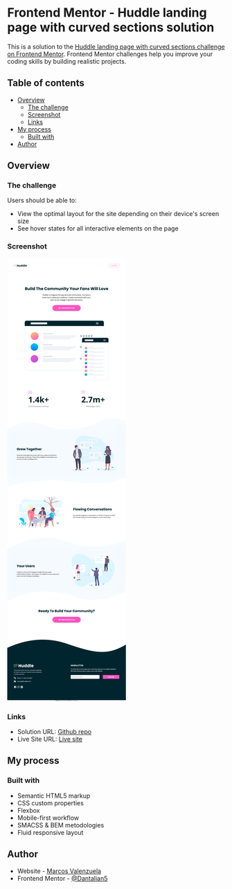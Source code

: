 # Frontend Mentor - Huddle landing page with curved sections solution

This is a solution to the [Huddle landing page with curved sections challenge on Frontend Mentor](https://www.frontendmentor.io/challenges/huddle-landing-page-with-curved-sections-5ca5ecd01e82137ec91a50f2). Frontend Mentor challenges help you improve your coding skills by building realistic projects. 

## Table of contents

- [Overview](#overview)
  - [The challenge](#the-challenge)
  - [Screenshot](#screenshot)
  - [Links](#links)
- [My process](#my-process)
  - [Built with](#built-with)
- [Author](#author)

## Overview

### The challenge

Users should be able to:

- View the optimal layout for the site depending on their device's screen size
- See hover states for all interactive elements on the page

### Screenshot

![](./screenshot.jpg)

### Links

- Solution URL: [Github repo](https://github.com/Dantalian5/Huddle-landing-page-with-curved-sections.git)
- Live Site URL: [Live site](https://dantalian5.github.io/Huddle-landing-page-with-curved-sections/)

## My process

### Built with

- Semantic HTML5 markup
- CSS custom properties
- Flexbox
- Mobile-first workflow
- SMACSS & BEM metodologies
- Fluid responsive layout


## Author

- Website - [Marcos Valenzuela](https://www.your-site.com)
- Frontend Mentor - [@Dantalian5](https://www.frontendmentor.io/profile/Dantalian5)
